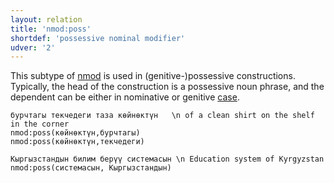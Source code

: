 ```yaml
---
layout: relation
title: 'nmod:poss'
shortdef: 'possessive nominal modifier'
udver: '2'
---
```


This subtype of [nmod]() is used in (genitive-)possessive constructions.
Typically, the head of the construction is a possessive noun phrase,
and the dependent can be either in nominative or genitive [case](tr-feat/Case).

~~~ sdparse
бурчтагы текчедеги таза көйнөктүн   \n of a clean shirt on the shelf in the corner
nmod:poss(көйнөктүн,бурчтагы)
nmod:poss(көйнөктүн,текчедеги)
~~~

~~~ sdparse
Кыргызстандын билим берүү системасын \n Education system of Kyrgyzstan
nmod:poss(системасын, Кыргызстандын)
~~~

<!-- Interlanguage links updated Po 6. listopadu 2023, 21:43:06 CET -->
